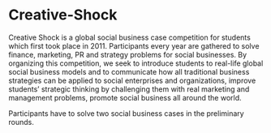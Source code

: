 # Creative-Shock
Creative Shock is a global social business case competition for students which first took place in 2011. Participants every year are gathered to solve finance, marketing, PR and strategy problems for social businesses. By organizing this competition, we seek to introduce students to real-life global social business models and to communicate how all traditional business strategies can be applied to social enterprises and organizations, improve students’ strategic thinking by challenging them with real marketing and management problems, promote social business all around the world.  

Participants have to solve two social business cases in the preliminary rounds. 
